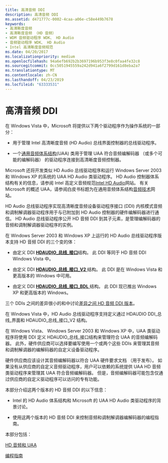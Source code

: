 ```yaml
---
title: 高清音频 DDI
description: 高清音频 DDI
ms.assetid: d471777c-0002-4caa-a06e-c58e449b7678
keywords:
- 高清晰度音频
- 高清晰度音频 （HD 音频）
- WDM 音频驱动程序 WDK、 HD Audio
- 音频驱动程序 WDK、 HD Audio
- Intel 高清晰度音频规范
ms.date: 04/20/2017
ms.localizationpriority: medium
ms.openlocfilehash: 94a6efb692b2b3697196b953f3e8c0faa4fe32c8
ms.sourcegitcommit: 0cc5051945559a242d941a6f2799d161d8eba2a7
ms.translationtype: MT
ms.contentlocale: zh-CN
ms.lasthandoff: 04/23/2019
ms.locfileid: "63333531"
---
```

# <a name="high-definition-audio-ddi"></a>高清音频 DDI


在 Windows Vista 中，Microsoft 将提供以下两个驱动程序作为操作系统的一部分：

-   用于管理 Intel 高清晰度音频 (HD Audio) 总线界面控制器的总线驱动程序。

-   一个[通用音频体系结构](universal-audio-architecture.md)(UAA) 类用于管理 UAA 符合音频编解码器 （或多个可能的编解码器） 的驱动程序连接到高清晰度音频控制器。

Microsoft 还将开发类似 HD Audio 总线驱动程序和运行 Windows Server 2003 和 Windows XP 的系统的 UAA HD Audio 类驱动程序。 HD Audio 控制器体系结构有关的信息，请参阅 Intel 高定义音频规范[Intel HD Audio](https://go.microsoft.com/fwlink/p/?linkid=42508)网站。 有关 Microsoft 的概述 UAA，请参阅白皮书标题为在通用音频体系结构[音频技术](https://go.microsoft.com/fwlink/p/?linkid=8751)网站。

HD Audio 总线驱动程序实现高清晰度音频设备驱动程序接口 (DDI) 内核模式音频和调制解调器驱动程序用于与已附加到 HD Audio 控制器的硬件编解码器进行通信。 HD Audio 总线驱动程序公开 HD 音频 DDI 到其子元素，是管理编解码器的音频和调制解调器驱动程序的实例。

在 Windows Server 2003 和 Windows XP 上运行的 HD Audio 总线驱动程序版本支持 HD 音频 DDI 的三个变的体：

-   由定义 DDI [ **HDAUDIO\_总线\_接口**](https://msdn.microsoft.com/library/windows/hardware/ff536413)结构。 此 DDI 等同于 HD 音频 DDI Windows Vista 中。

-   由定义 DDI [ **HDAUDIO\_总线\_接口\_V2** ](https://msdn.microsoft.com/library/windows/hardware/ff536418)结构。 此 DDI 是在 Windows Vista 和更高版本的 Windows 中可用。

-   由定义 DDI [ **HDAUDIO\_总线\_接口\_BDL** ](https://msdn.microsoft.com/library/windows/hardware/ff536416)结构。 此 DDI 现已推出 Windows XP 和更高版本的 Windows。

三个 DDIs 之间的差异很小的和中讨论[差异之间 HD 音频 DDI 版本](differences-between-the-hd-audio-ddi-versions.md)。

在 Windows Vista 中，HD Audio 总线驱动程序支持定义通过 HDAUDIO DDI\_总线\_界面和 HDAUDIO\_总线\_接口\_V2 结构。

在 Windows Vista、 Windows Server 2003 和 Windows XP 中，UAA 类驱动程序将使用 DDI 定义 HDAUDIO\_总线\_接口结构来管理符合 UAA 的音频编解码器。 此外，硬件供应商可以选择要编写使用一个或两个这些 DDIs 来管理其音频和调制解调器的编解码器的自定义设备驱动程序。

硬件供应商应该设计其音频编解码器以符合 UAA 硬件要求文档 （用于发布）。 如果没有从供应商的自定义音频驱动程序，用户可以依赖的系统提供 UAA HD 音频类驱动程序来管理其 UAA 符合音频编解码器。 但是，音频编解码器可能包含仅通过供应商的自定义驱动程序可以访问的专有功能。

本部分介绍这两个版本的 HD 音频 DDI 的以下信息：

-   Intel 的 HD Audio 体系结构和 Microsoft 的 UAA HD Audio 类驱动程序的背景讨论。

-   使用这两个版本的 HD 音频 DDI 来控制音频和调制解调器编解码器的编程指南。

本部分包括：

[HD 音频和 UAA](hd-audio-and-uaa.md)

[编程指南](programming-guidelines.md)

 

 




